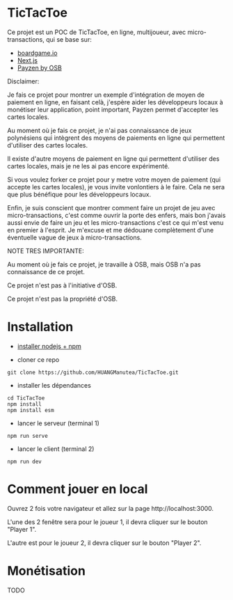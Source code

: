 # TicTacToe

Ce projet est un POC de TicTacToe, en ligne, multijoueur, avec micro-transactions, qui se base sur:

- [boardgame.io](https://boardgame.io/)
- [Next.js](https://nextjs.org/)
- [Payzen by OSB](https://www.osb.pf/nos-produits/)

Disclaimer:

Je fais ce projet pour montrer un exemple d'intégration de moyen de paiement en ligne, en faisant celà, j'espère aider les développeurs locaux à monétiser leur application, point important, Payzen permet d'accepter les cartes locales.

Au moment où je fais ce projet, je n'ai pas connaissance de jeux polynésiens qui intègrent des moyens de paiements en ligne qui permettent d'utiliser des cartes locales.

Il existe d'autre moyens de paiement en ligne qui permettent d'utiliser des cartes locales, mais je ne les ai pas encore expérimenté.

Si vous voulez forker ce projet pour y metre votre moyen de paiement (qui accepte les cartes locales), je vous invite vonlontiers à le faire. Cela ne sera que plus bénéfique pour les développeurs locaux.

Enfin, je suis conscient que montrer comment faire un projet de jeu avec micro-transactions, c'est comme ouvrir la porte des enfers, mais bon j'avais aussi envie de faire un jeu et les micro-transactions c'est ce qui m'est venu en premier à l'esprit. Je m'excuse et me dédouane complètement d'une éventuelle vague de jeux à micro-transactions.

NOTE TRES IMPORTANTE:

Au moment où je fais ce projet, je travaille à OSB, mais OSB n'a pas connaissance de ce projet.

Ce projet n'est pas à l'initiative d'OSB.

Ce projet n'est pas la propriété d'OSB.

# Installation

- [installer nodejs + npm](https://nodejs.org/en/)

- cloner ce repo
```
git clone https://github.com/HUANGManutea/TicTacToe.git
```

- installer les dépendances
```
cd TicTacToe
npm install
npm install esm
```

- lancer le serveur (terminal 1)
```
npm run serve
```

- lancer le client (terminal 2)
```
npm run dev
```

# Comment jouer en local

Ouvrez 2 fois votre navigateur et allez sur la page http://localhost:3000.

L'une des 2 fenêtre sera pour le joueur 1, il devra cliquer sur le bouton "Player 1".

L'autre est pour le joueur 2, il devra cliquer sur le bouton "Player 2".

# Monétisation

TODO